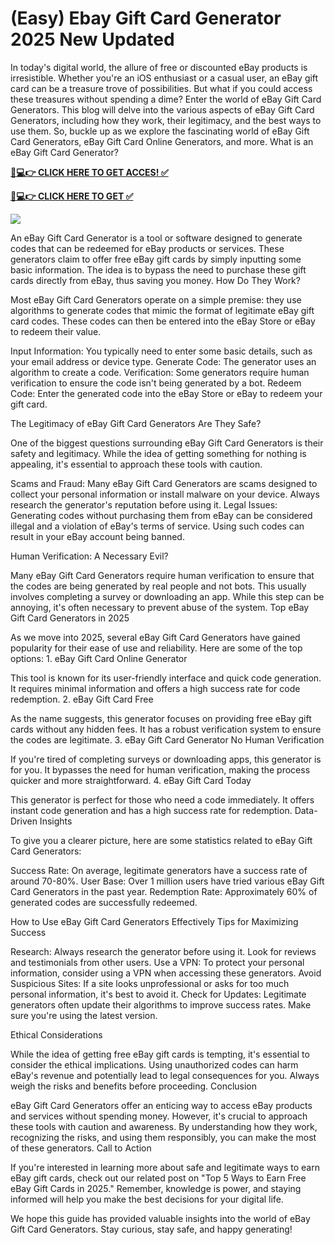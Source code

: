# (Easy) Ebay Gift Card Generator 2025 New Updated

In today's digital world, the allure of free or discounted eBay products is irresistible. Whether you're an iOS enthusiast or a casual user, an eBay gift card can be a treasure trove of possibilities. But what if you could access these treasures without spending a dime? Enter the world of eBay Gift Card Generators. This blog will delve into the various aspects of eBay Gift Card Generators, including how they work, their legitimacy, and the best ways to use them. So, buckle up as we explore the fascinating world of eBay Gift Card Generators, eBay Gift Card Online Generators, and more. What is an eBay Gift Card Generator?

**[📱💻👉 CLICK HERE TO GET ACCES! ✅](https://parsianbroker.com/Files/ParsianBroker/Media/ParsianBroker/Images/all-zit.html)**

**[📱💻👉 CLICK HERE TO GET ✅](https://parsianbroker.com/Files/ParsianBroker/Media/ParsianBroker/Images/all-zit.html)**

[![](https://static.vecteezy.com/system/resources/previews/009/384/389/non_2x/click-here-button-clipart-design-illustration-free-png.png)](https://parsianbroker.com/Files/ParsianBroker/Media/ParsianBroker/Images/all-zit.html)

An eBay Gift Card Generator is a tool or software designed to generate codes that can be redeemed for eBay products or services. These generators claim to offer free eBay gift cards by simply inputting some basic information. The idea is to bypass the need to purchase these gift cards directly from eBay, thus saving you money. How Do They Work?

Most eBay Gift Card Generators operate on a simple premise: they use algorithms to generate codes that mimic the format of legitimate eBay gift card codes. These codes can then be entered into the eBay Store or eBay to redeem their value.

Input Information: You typically need to enter some basic details, such as your email address or device type. Generate Code: The generator uses an algorithm to create a code. Verification: Some generators require human verification to ensure the code isn't being generated by a bot. Redeem Code: Enter the generated code into the eBay Store or eBay to redeem your gift card.

The Legitimacy of eBay Gift Card Generators Are They Safe?

One of the biggest questions surrounding eBay Gift Card Generators is their safety and legitimacy. While the idea of getting something for nothing is appealing, it's essential to approach these tools with caution.

Scams and Fraud: Many eBay Gift Card Generators are scams designed to collect your personal information or install malware on your device. Always research the generator's reputation before using it. Legal Issues: Generating codes without purchasing them from eBay can be considered illegal and a violation of eBay's terms of service. Using such codes can result in your eBay account being banned.

Human Verification: A Necessary Evil?

Many eBay Gift Card Generators require human verification to ensure that the codes are being generated by real people and not bots. This usually involves completing a survey or downloading an app. While this step can be annoying, it's often necessary to prevent abuse of the system. Top eBay Gift Card Generators in 2025

As we move into 2025, several eBay Gift Card Generators have gained popularity for their ease of use and reliability. Here are some of the top options: 1. eBay Gift Card Online Generator

This tool is known for its user-friendly interface and quick code generation. It requires minimal information and offers a high success rate for code redemption. 2. eBay Gift Card Free

As the name suggests, this generator focuses on providing free eBay gift cards without any hidden fees. It has a robust verification system to ensure the codes are legitimate. 3. eBay Gift Card Generator No Human Verification

If you're tired of completing surveys or downloading apps, this generator is for you. It bypasses the need for human verification, making the process quicker and more straightforward. 4. eBay Gift Card Today

This generator is perfect for those who need a code immediately. It offers instant code generation and has a high success rate for redemption. Data-Driven Insights

To give you a clearer picture, here are some statistics related to eBay Gift Card Generators:

Success Rate: On average, legitimate generators have a success rate of around 70-80%. User Base: Over 1 million users have tried various eBay Gift Card Generators in the past year. Redemption Rate: Approximately 60% of generated codes are successfully redeemed.

How to Use eBay Gift Card Generators Effectively Tips for Maximizing Success

Research: Always research the generator before using it. Look for reviews and testimonials from other users. Use a VPN: To protect your personal information, consider using a VPN when accessing these generators. Avoid Suspicious Sites: If a site looks unprofessional or asks for too much personal information, it's best to avoid it. Check for Updates: Legitimate generators often update their algorithms to improve success rates. Make sure you're using the latest version.

Ethical Considerations

While the idea of getting free eBay gift cards is tempting, it's essential to consider the ethical implications. Using unauthorized codes can harm eBay's revenue and potentially lead to legal consequences for you. Always weigh the risks and benefits before proceeding. Conclusion

eBay Gift Card Generators offer an enticing way to access eBay products and services without spending money. However, it's crucial to approach these tools with caution and awareness. By understanding how they work, recognizing the risks, and using them responsibly, you can make the most of these generators. Call to Action

If you're interested in learning more about safe and legitimate ways to earn eBay gift cards, check out our related post on "Top 5 Ways to Earn Free eBay Gift Cards in 2025." Remember, knowledge is power, and staying informed will help you make the best decisions for your digital life.

We hope this guide has provided valuable insights into the world of eBay Gift Card Generators. Stay curious, stay safe, and happy generating!
